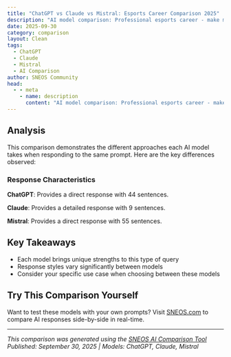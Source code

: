 ```yaml
---
title: "ChatGPT vs Claude vs Mistral: Esports Career Comparison 2025"
description: "AI model comparison: Professional esports career - make money gaming competitively..."
date: 2025-09-30
category: comparison
layout: Clean
tags:
  - ChatGPT
  - Claude
  - Mistral
  - AI Comparison
author: SNEOS Community
head:
  - - meta
    - name: description
      content: "AI model comparison: Professional esports career - make money gaming competitively..."
---
```


<ChatComparison
  title="ChatGPT vs Claude vs Mistral: Esports Career Comparison 2025"
  prompt="Professional esports career - make money gaming competitively"
  :responses='{
    "ChatGPT": "Pursuing a professional esports career and making money gaming competitively requires dedication, skill development, and strategic planning. Here\u0027s a step-by-step guide to help you get started and succeed:\n\n### 1. Choose Your Game\n- Pick a game you are passionate about and that has a thriving competitive scene (e.g., League of Legends, Dota 2, Counter-Strike: Global Offensive, Valorant, Fortnite, Call of Duty).\n- Research the popularity, prize pools, and career opportunities in that game.\n\n### 2. Develop Your Skills\n- Practice consistently and focus on improving your mechanics, game sense, and teamwork.\n- Watch tutorials, professional matches, and analyze gameplay to learn strategies.\n- Play with and against better players to challenge yourself.\n\n### 3. Build a Gaming Setup\n- Invest in a good gaming PC or console, peripherals (keyboard, mouse, headset), and a stable internet connection.\n- Ensure your setup helps minimize lag and maximizes comfort.\n\n### 4. Join the Community\n- Engage with the gaming community via forums, Discord servers, and social media.\n- Network with other players, coaches, and organizers to find opportunities.\n\n### 5. Compete in Online Tournaments\n- Start by entering small online tournaments or leagues to gain experience.\n- Use platforms like Battlefy, Toornament, or FACEIT to find competitions.\n- Track your progress and refine your play style.\n\n### 6. Join or Form a Team\n- Competitive games often require teamwork; find or create a team of skilled players.\n- Participate in team practices, scrims, and team-based tournaments.\n- Communication and cooperation are key.\n\n### 7. Stream and Create Content\n- Build a personal brand by streaming on Twitch, YouTube, or Facebook Gaming.\n- Create educational or entertaining content related to your game.\n- Growing an audience can lead to sponsorships and additional income.\n\n### 8. Attend Offline Events\n- Compete in LAN events and major tournaments for visibility.\n- Network with industry professionals and sponsors.\n\n### 9. Seek Sponsorships and Contracts\n- As you gain recognition, approach brands and organizations for sponsorships.\n- Consider joining professional esports organizations that offer salaries and support.\n\n### 10. Stay Physically and Mentally Healthy\n- Maintain a balanced lifestyle with exercise, proper nutrition, and rest.\n- Mental resilience is crucial for handling competition pressure.\n\n### Summary\n- **Skill Up**: Master your game.\n- **Compete Regularly**: Build a track record.\n- **Network**: Connect with the community.\n- **Build a Brand**: Stream and create content.\n- **Stay Dedicated**: Consistency and professionalism.\n\nMaking money in esports can come from prize winnings, salary from teams, sponsorship deals, streaming revenue, and coaching. It requires persistence, but with the right approach, you can turn your passion for gaming into a professional career.",
    "Claude": "# Professional Esports Career Guide\n\n## Current Market Overview\n- **Global revenue**: $1.4\u002B billion industry\n- **Audience**: 500\u002B million viewers worldwide\n- **Growth**: 10-15% annually\n- **Prize pools**: Some tournaments offer $1M\u002B (Dota 2\u0027s TI: $40M\u002B)\n\n## Popular Competitive Games by Genre\n\n### **FPS (First-Person Shooters)**\n- Counter-Strike 2, Valorant, Overwatch 2\n- **Earnings potential**: $50K-500K\u002B annually for top players\n\n### **MOBAs (Multiplayer Online Battle Arenas)**\n- League of Legends, Dota 2\n- **Earnings potential**: $100K-1M\u002B annually for elite players\n\n### **Battle Royales**\n- Fortnite, PUBG, Apex Legends\n- **Earnings potential**: $25K-300K\u002B annually\n\n### **Fighting Games**\n- Street Fighter, Tekken, Super Smash Bros.\n- **Earnings potential**: $10K-100K\u002B annually\n\n### **Sports Simulations**\n- FIFA, NBA 2K, Rocket League\n- **Earnings potential**: $20K-200K\u002B annually\n\n## Path to Professional Gaming\n\n### **Step 1: Choose Your Game**\n- Pick 1-2 games maximum\n- Consider longevity and tournament support\n- Match your natural skills/interests\n\n### **Step 2: Skill Development**\n- **Practice**: 8-12 hours daily (seriously)\n- **Analyze**: Study pro gameplay and your own replays\n- **Physical health**: Exercise, proper nutrition, sleep\n- **Mental health**: Stress management, resilience\n\n### **Step 3: Build Your Reputation**\n- Climb ranked ladders\n- Stream on Twitch/YouTube\n- Participate in amateur tournaments\n- Network with other players\n\n### **Step 4: Join the Competitive Scene**\n- **Local tournaments**: Build experience\n- **Online competitions**: Gain visibility\n- **Team tryouts**: Most games require team play\n- **Sponsorship**: Build personal brand\n\n## Revenue Streams\n\n### **Primary Income**\n- Tournament winnings\n- Team salaries ($2K-50K\u002B monthly)\n- Sponsorship deals\n\n### **Secondary Income**\n- Streaming (Twitch/YouTube)\n- Content creation\n- Coaching ($20-100\u002B per hour)\n- Product endorsements\n\n## Realistic Expectations\n\n### **Success Tiers**\n- **Tier 1 (Top 0.1%)**: $200K-1M\u002B annually\n- **Tier 2 (Top 1%)**: $50K-200K annually\n- **Tier 3 (Top 5%)**: $20K-50K annually\n- **Amateur**: $0-20K annually\n\n### **Timeline**\n- **Minimum**: 2-3 years of dedicated practice\n- **Professional level**: 3-5\u002B years\n- **Peak performance**: Usually ages 16-26\n\n## Challenges \u0026 Considerations\n\n### **Downsides**\n- Extremely competitive (99%\u002B don\u0027t make it)\n- Short career span (typically 5-10 years)\n- Irregular income\n- High stress and burnout rates\n- Limited transferable skills\n\n### **Physical/Mental Demands**\n- Repetitive strain injuries\n- Eye strain\n- Social isolation\n- Performance anxiety\n- Lifestyle sacrifices\n\n## Alternative Esports Careers\n\n### **Industry Roles**\n- **Coaching**: $30K-100K\u002B annually\n- **Analyst/Commentator**: $25K-75K\u002B annually\n- **Tournament organizer**: $35K-80K annually\n- **Team manager**: $40K-90K annually\n- **Content creator**: Highly variable\n\n### **Adjacent Opportunities**\n- Game development\n- Marketing/PR for gaming companies\n- Streaming technology\n- Sports psychology for gamers\n\n## Getting Started Checklist\n\n### **Equipment**\n- High-end gaming PC ($1500-3000\u002B)\n- Professional gaming peripherals\n- Reliable high-speed internet\n- Streaming setup (if content creating)\n\n### **Action Steps**\n1. Choose your game and commit fully\n2. Set up practice schedule (treat it like a job)\n3. Join community Discord servers\n4. Start streaming/creating content\n5. Enter amateur tournaments\n6. Connect with local gaming communities\n\n## Financial Planning\n\n### **Investment",
    "Mistral": "Building a professional esports career and making money through competitive gaming involves dedication, skill, and strategic planning. Here are some steps to help you get started:\n\n### 1. **Choose Your Game**\n   - **Identify Your Strengths:** Determine which games you are particularly skilled at and enjoy playing. Popular esports titles include \u0022League of Legends,\u0022 \u0022Dota 2,\u0022 \u0022Counter-Strike: Global Offensive,\u0022 \u0022Fortnite,\u0022 and \u0022Overwatch.\u0022\n   - **Research the Market:** Understand the competitive landscape of the game you choose. Look at the popularity, prize pools, and opportunities for growth.\n\n### 2. **Develop Your Skills**\n   - **Practice Regularly:** Consistent practice is key. Spend time mastering the mechanics, strategies, and tactics of your chosen game.\n   - **Watch and Learn:** Study professional players and teams. Watch their gameplay, analyze their strategies, and learn from their mistakes.\n   - **Join a Community:** Engage with the gaming community through forums, Discord servers, and social media. This can provide valuable insights and networking opportunities.\n\n### 3. **Compete in Tournaments**\n   - **Start Local:** Begin by competing in local tournaments and online competitions. This will help you gain experience and build a reputation.\n   - **Climb the Ranks:** As you improve, aim for larger, more prestigious tournaments. These often have bigger prize pools and more exposure.\n   - **Join a Team:** Consider joining or forming a team. Teamwork is crucial in many esports titles, and being part of a team can enhance your skills and opportunities.\n\n### 4. **Build Your Brand**\n   - **Create Content:** Start a YouTube channel, Twitch stream, or social media accounts to share your gameplay, tips, and experiences. Building a following can attract sponsors and fans.\n   - **Engage with Your Audience:** Interact with your followers regularly. Respond to comments, host Q\u0026A sessions, and create a community around your brand.\n   - **Professionalism:** Maintain a professional demeanor both online and offline. Your reputation can significantly impact your career opportunities.\n\n### 5. **Seek Sponsorships and Endorsements**\n   - **Approach Sponsors:** Once you have a following and some competitive success, reach out to potential sponsors. Prepare a media kit that showcases your achievements, audience demographics, and engagement rates.\n   - **Negotiate Deals:** Be prepared to negotiate terms and conditions for sponsorships. Understand the value you bring to the table and what you expect in return.\n\n### 6. **Join an Esports Organization**\n   - **Apply to Teams:** Many professional esports organizations have open tryouts or scouting programs. Apply to these and showcase your skills.\n   - **Network:** Attend gaming conventions, tournaments, and industry events to network with team managers, coaches, and other professionals.\n\n### 7. **Stay Updated**\n   - **Keep Learning:** The esports industry is constantly evolving. Stay updated with the latest trends, game updates, and competitive strategies.\n   - **Adapt:** Be flexible and willing to adapt to changes in the game or the industry. This can include switching games or roles within a team.\n\n### 8. **Maintain a Healthy Lifestyle**\n   - **Physical Health:** Regular exercise, a balanced diet, and adequate sleep are crucial for maintaining peak performance.\n   - **Mental Health:** Esports can be mentally demanding. Practice stress management techniques and seek support if needed.\n\n### 9. **Legal and Financial Management**\n   - **Contracts:** Understand the terms of any contracts you sign, whether they are with teams, sponsors, or tournament organizers.\n   - **Financial Planning:** Manage your earnings wisely. Consider hiring a financial advisor to help with budgeting, investments, and tax planning.\n\n### 10. **Long-Term Planning**\n   - **Career Longevity:** Think about your long-term goals. Esports careers can be short, so consider how you can transition into other roles within the industry, such as coaching, casting, or management.\n   - **Education:** Continue your education or develop other skills that can be useful after your competitive career.\n\nBuilding a professional esports career requires a combination of skill, dedication, and strategic planning. With the right approach, you can turn your passion for gaming into a lucrative career."
  }'
  published-date="16:13"
/>

## Analysis

This comparison demonstrates the different approaches each AI model takes when responding to the same prompt. Here are the key differences observed:

### Response Characteristics

**ChatGPT**: Provides a direct response with 44 sentences. 

**Claude**: Provides a detailed response with 9 sentences. 

**Mistral**: Provides a direct response with 55 sentences. 

## Key Takeaways

- Each model brings unique strengths to this type of query
- Response styles vary significantly between models
- Consider your specific use case when choosing between these models

## Try This Comparison Yourself

Want to test these models with your own prompts? Visit [SNEOS.com](https://sneos.com) to compare AI responses side-by-side in real-time.

---

*This comparison was generated using the [SNEOS AI Comparison Tool](https://sneos.com)*
*Published: September 30, 2025 | Models: ChatGPT, Claude, Mistral*

